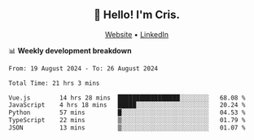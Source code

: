 
<h2 align="center">👋 Hello! I'm Cris.</h2>
<p align="center">
  <a href="https://www.criscunas.dev">Website</a> •
  <a href="https://www.linkedin.com/in/cristophercunas/">LinkedIn</a> 
</p>


📊 **Weekly development breakdown**
<!--START_SECTION:waka-->

```txt
From: 19 August 2024 - To: 26 August 2024

Total Time: 21 hrs 3 mins

Vue.js        14 hrs 28 mins  █████████████████░░░░░░░░   68.08 %
JavaScript    4 hrs 18 mins   █████░░░░░░░░░░░░░░░░░░░░   20.24 %
Python        57 mins         █░░░░░░░░░░░░░░░░░░░░░░░░   04.53 %
TypeScript    22 mins         ▒░░░░░░░░░░░░░░░░░░░░░░░░   01.79 %
JSON          13 mins         ▒░░░░░░░░░░░░░░░░░░░░░░░░   01.07 %
```

<!--END_SECTION:waka-->
